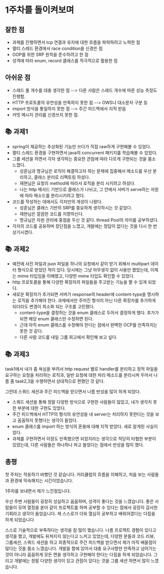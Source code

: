 # 1주차를 돌이켜보며

## 잘한 점
- 과제를 진행하면서 tcp 연결과 유지에 대한 흐름을 파악하려고 노력한 점
- 멀티 스레드 환경에서 race condition을 신경쓴 점
- OOP를 위한 SRP 원칙을 준수하려고 한 점
- 성격에 따라 enum, record 클래스를 적극적으로 활용한 점

## 아쉬운 점
- 스레드 풀 개수를 대충 생각한 점 --> 다른 사람은 스레드 개수에 따른 성능 측정도 진행함.
- HTTP 프로토콜의 유연성을 만족하지 못한 점 --> OWS나 대소문자 구분 등
- import 방식을 통일하지 못한 점 --> 주간 피드백에서 지적 받음
- 커밋 메시지 관리를 신경쓰지 못한 점.

## 📚 과제1
- spring이 제공하는 추상화된 기능만 쓰다가 직접 raw하게 구현해볼 수 있었다.
- 멀티 스레드 환경을 구현하면서 java의 concurrent 패키지를 학습해볼 수 있었다.
- 그룹 세션을 하면서 각자 생각하는 중요한 관점에 따라 다르게 구현되는 것을 몸소 느꼈다.
    - 성훈님과 명규님은 로직이 해결하고자 하는 문제에 집중해서 메소드를 우선 분리하고, 클래스 분리로 리팩토링 하셨다.
    - 재현님은 요청의 method에 따라서 로직을 분리 시키려고 하셨다.
    - 나는 http 메서드 기반으로 클래스가 나뉘고, 그 안에서 서버가 serve하는 자원에 따라 메소드를 분리시키려고 했다.
- 코드를 작성하는 데에서도 각자만의 개성이 나왔다.
    - 성훈님은 클래스 기반의 SRP를 중요하게 생각하시는 것 같았다.
    - 재현님은 깔끔한 코드를 지향하신다.
    - 명규님은 자원 관리에 중점을 두신 것 같다. thread Pool의 차이를 공부하셨다.
- 각자의 코드를 공유하며 장단점을 느꼈고, 개발에는 정답이 없다는 것을 다시 한 번 상기시켰다.

## 📚 과제2
- 예전에 사진 파일과 json 파일을 하나의 요청에서 같이 받기 위해서 multipart 데이터 형식으로 받았던 적이 있다. 당시에는 그냥 아무생각 없이 사용만 했었는데,
  이제는 mime 타입임을 이해했고, 다양한 mime 타입도 확인할 수 있었다.
- http 프로토콜을 통해 다양한 확장자의 파일들을 주고받는 기능을 짤 수 있게 되었다.
- 새로운 확장자가 추가되면 서버가 response의 header에 content-type을 명시하는 로직을 추가해야 한다. 과제에서만 주어진 형식이 아닌 다른 확장자를 추가하게 되더라도 변경이 최소화 되는 구조를 고민했다.
    - content-type을 결정하는 것을 enum 클래스로 두어서 결정하게 했다. 추가가 되면 해당 enum 클래스만 수정하면 된다.
    - 근데 아직 enum 클래스를 수정해야 한다는 점에서 완벽한 OCP를 만족하지는 못한 것 같다.
    - 다른 사람 코드를 내일 그룹 회고에서 확인해 보고 싶다.

## 📚 과제3
task1에서 내가 좀 욕심을 부려서 http request 별로 handler를 분리하고 정적 파일을 요구하는 요청을 처리하는 로직과, 일반 요청에 대한 처리 메소드를 분리시켜
두어서 나름 좀 task2,3을 수행하면서 상대적으로 편했던 것 같다.

그런데 스쿼드 세션과 주간 피드백을 받으면서 나름 반성을 많이 하게 되었다.
- 스쿼드 세션을 통해 정말 다양한 방식으로 구현한 사람들이 많았고, 내가 생각치 못한 부분에 대한 구현도 있었다.
- 주간 피드백에서 HTTP의 형식의 유연성을 내 server는 처리하지 못한다는 것을 보고 꼼꼼하지 못했다는 생각이 들었다.
- enum 클래스를 import 하는 방식의 혼용에 대해 지적 받았다. 새로 알게된 사실이었다.
- 과제를 구현하면서 이정도 만족했으면 되었지라는 생각으로 적당히 타협한 부분이 있었는데, 다른 사람들은 하나하나 파고 들었다는 점에서 반성을 많이 했다.

## 총평

첫 주차는 적응하기 바빴던 것 같습니다.
커리큘럼의 흐름을 이해하고, 처음 보는 사람들과 환경에 익숙해지는 시간이었습니다.

1주차를 보내면서 제가 느낀점입니다.

우선 주변 사람들이 굉장히 성실하고 꼼꼼하며, 성격이 좋다는 것을 느꼈습니다. 
좋은 사람들이 모여 열정을 쏟아 같이 프로젝트를 하며 공부할 수 있다는 점에서 굉장히 감사한 기회라고 생각이 들었습니다. 
제 스스로가 더욱 열심히 공부하고 배워야겠다는 다짐을 하게 되었습니다

스스로 기술적으로 부족하다는 생각을 참 많이 했습니다. 
나름 프로젝트 경험이 있다고 생각을 했고, 개발에도 뒤쳐지지 않는다고 느끼고 있었는데, 다양한 분들과 코드 리뷰, 그룹세션, 스쿼드 세션을 하고 최종적으로 주간 피드백을 받으면서 제가 아직 배울점이 많다는 것을 몸소 느꼈습니다.
개발을 함에 있어서 대충 요구사항만 만족하고 넘어가는 것이 아니라 꼼꼼하게 모든 면을 생각하고 구현해야 한다는 다짐을 하게 되었습니다. 
그리고 개발에는 정말 다양한 생각이 있고 관점이 있다는 것을 그룹 세션 하면서 많이 느꼈습니다. 